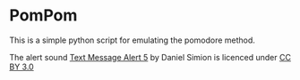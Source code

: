# PomPom
This is a simple python script for emulating the pomodore method.

The alert sound [Text Message Alert 5](http://soundbible.com/2158-Text-Message-Alert-5.html) by Daniel Simion is licenced under [CC BY 3.0](https://creativecommons.org/licenses/by/3.0/)
